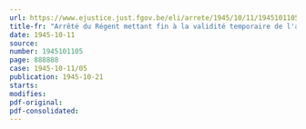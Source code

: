 ```yaml
---
url: https://www.ejustice.just.fgov.be/eli/arrete/1945/10/11/1945101105/justel
title-fr: "Arrêté du Régent mettant fin à la validité temporaire de l'arrêté du 21 janvier 1943 relatif à la renonciation du sequestre allemand de la société d'assurances "The Employers Liability Assurance Corporation limited" au bénéfice de l'agréation aux fins de l'assurance de la responsabilité civile des transporteurs de choses pour compte d'autrui et contre rémunération au moyen de véhicules automobiles"
date: 1945-10-11
source:
number: 1945101105
page: 888888
case: 1945-10-11/05
publication: 1945-10-21
starts:
modifies:
pdf-original:
pdf-consolidated:
---
```


